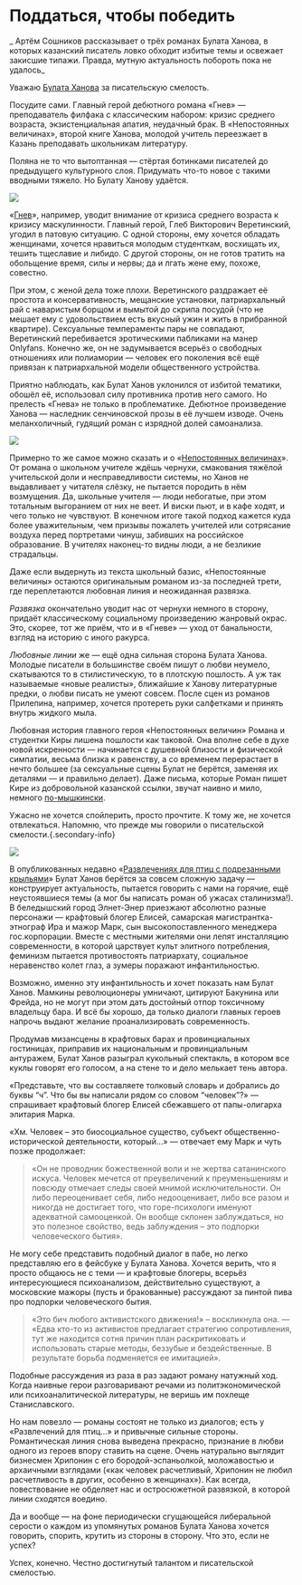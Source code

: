 
# Поддаться, чтобы победить

_ Артём Сошников рассказывает о трёх романах Булата Ханова, в которых казанский писатель ловко обходит избитые темы и освежает закисшие типажи. Правда, мутную актуальность побороть пока не удалось_

Уважаю [Булата Ханова][1] за писательскую смелость.

Посудите сами. Главный герой дебютного романа «Гнев» — преподаватель филфака с классическим набором: кризис среднего возраста, экзистенциальная апатия, неудачный брак. В «Непостоянных величинах», второй книге Ханова, молодой учитель переезжает в Казань преподавать школьникам литературу.

Поляна не то что вытоптанная — стёртая ботинками писателей до предыдущего культурного слоя. Придумать что-то новое с такими вводными тяжело. Но Булату Ханову удаётся.

![][image-1]

«[Гнев][2]», например, уводит внимание от кризиса среднего возраста к кризису маскулинности. Главный герой, Глеб Викторович Веретинский, угодил в патовую ситуацию. С одной стороны, ему хочется обладать женщинами, хочется нравиться молодым студенткам, восхищать их, тешить тщеславие и либидо. С другой стороны, он не готов тратить на обольщение время, силы и нервы; да и лгать жене ему, похоже, совестно.

При этом, с женой дела тоже плохи. Веретинского раздражает её простота и консервативность, мещанские установки, патриархальный рай с наваристым борщом и вымытой до скрипа посудой (что не мешает ему с удовольствием есть вкусный ужин и жить в прибранной квартире). Сексуальные темпераменты пары не совпадают, Веретинский перебивается эротическими пабликами на манер Onlyfans. Конечно же, он не задумывается всерьёз о свободных отношениях или полиамории — человек его поколения всё ещё привязан к патриархальной модели общественного устройства.

Приятно наблюдать, как Булат Ханов уклонился от избитой тематики, обошёл её, использовал силу противника против него самого. Но прелесть «Гнева» не только в проблематике. Дебютное произведение Ханова — наследник сенчиновской прозы в её лучшем изводе. Очень меланхоличный, гудящий роман с изрядной долей самоанализа.

![][image-2]

Примерно то же самое можно сказать и о «[Непостоянных величинах][3]». От романа о школьном учителе ждёшь чернухи, смакования тяжёлой учительской доли и несправедливости системы, но Ханов не выдавливает у читателя слёзку, не пытается породить в нём возмущения. Да, школьные учителя — люди небогатые, при этом тотальным выгоранием от них не веет. И виски пьют, и в кафе ходят, и чего только не чувствуют. В конечном итоге такой подход кажется куда более уважительным, чем призывы пожалеть учителей или сотрясание воздуха перед портретами чинуш, забивших на российское образование. В учителях наконец-то видны люди, а не безликие страдальцы.

Даже если выдернуть из текста школьный базис, «Непостоянные величины» остаются оригинальным романом из-за последней трети, где переплетаются любовная линия и неожиданная развязка. 

_Развязка_ окончательно уводит нас от чернухи немного в сторону, придаёт классическому социальному произведению жанровый окрас. Это, скорее, тот же приём, что и в «Гневе» — уход от банальности, взгляд на историю с иного ракурса.

_Любовные линии_ же — ещё одна сильная сторона Булата Ханова. Молодые писатели в большинстве своём пишут о любви неумело, скатываются то в стилистическую, то в плотскую пошлость. А уж так называемые «новые реалисты», ближайшие к Ханову литературные предки, о любви писать не умеют совсем. После сцен из романов Прилепина, например, хочется протереть руки салфетками и принять внутрь жидкого мыла.

Любовная история главного героя «Непостоянных величин» Романа и студентки Киры лишена пошлости как таковой. Она вполне себе в духе новой искренности — начинается с душевной близости и физической симпатии, весьма близка к равенству, а со временем перерастает в нечто большее (за сексуальные сцены Булат не берётся, заменяя их деталями — и правильно делает). Даже письма, которые Роман пишет Кире из добровольной казанской ссылки, звучат наивно и мило, немного [по-мышкински][4]. 

Ужасно не хочется спойлерить, просто прочтите. К тому же, не хочется отвлекаться. Напомню, что прежде мы говорили о писательской смелости.{.secondary-info}

![][image-3]

В опубликованных недавно «[Развлечениях для птиц с подрезанными крыльями][5]» Булат Ханов берётся за совсем сложную задачу — конструирует актуальность, пытается говорить с нами на горячие, ещё неустоявшиеся темы (а мог бы написать роман об ужасах сталинизма!). В беледышский город Элнет-Энер приезжают абсолютно разные персонажи — крафтовый блогер Елисей, самарская магистрантка-этнограф Ира и мажор Марк, сын высокопоставленного менеджера гос.корпорации. Вместе с местными жителями они лепят инсталляцию современности, в которой царствует культ элитного потребления, феминизм пытается противостоять патриархату, социальное неравенство колет глаз, а зумеры поражают инфантильностью.

Возможно, именно эту инфантильность и хочет показать нам Булат Ханов. Мамкины революционеры умничают, цитируют Бакунина или Фрейда, но не могут при этом дать достойный отпор токсичному владельцу бара. И всё бы хорошо, да только диалоги главных героев напрочь выдают желание проанализировать современность.

Продумав мизансцены в крафтовых барах и провинциальных гостиницах, приправив их национальным и провинциальным антуражем, Булат Ханов разыграл кукольный спектакль, в котором все куклы говорят его голосом, а на стене то и дело мелькает тень автора.

«Представьте, что вы составляете толковый словарь и добрались до буквы “ч”. Что бы вы написали рядом со словом “человек”?» — спрашивает крафтовый блогер Елисей сбежавшего от папы-олигарха элитария Марка.

«Хм. Человек – это биосоциальное существо, субъект общественно-исторической деятельности, который…» — отвечает ему Марк и чуть позже продолжает: 

> «Он не проводник божественной воли и не жертва сатанинского искуса. Человек мечется от преувеличений к преуменьшениям и повсюду отмечает следы своей мнимой исключительности. Он либо переоценивает себя, либо недооценивает, либо все разом и никогда не достигает того, что горе-психологи именуют адекватной самооценкой. Он вообще склонен заблуждаться, но это полезное свойство, ведь заблуждения – это подпорки человеческого бытия».

Не могу себе представить подобный диалог в пабе, но легко представляю его в фейсбуке у Булата Ханова. Хочется верить, что я просто общаюсь не с теми — и крафтовые блогеры, всерьёз интересующиеся психоанализом, действительно существуют, а московские мажоры (пусть и бракованные) рассуждают за пинтой пива про подпорки человеческого бытия. 

> «Это бич любого активистского движения!» – воскликнула она. — «Едва кто-то из активистов предлагает стратегию сопротивления, тут же находится сотня причин план раскритиковать и использовать старые методы, беззубые и бездейственные. В результате борьба подменяется ее имитацией».

Подобные рассуждения из раза в раз задают роману натужный ход. Когда наивные герои разговаривают речами из политэкономической или психоаналитической литературы, не веришь им похлеще Станиславского.

Но нам повезло — романы состоят не только из диалогов; есть у «Развлечений для птиц…» и привычные сильные стороны. Романтическая линия снова выведена прекрасно, признание в любви одного из героев впору ставить на сцене. Очень натурально выглядит бизнесмен Хрипонин с его бородой-эспаньолкой, моложавостью и архаичными взглядами («как человек расчетливый, Хрипонин не любил расчетливость в других, особенно в женщинах»). Как всегда, повествование не обделяет нас и остросюжетной развязкой, в которой линии сходятся воедино.

Да и вообще — на фоне периодически сгущающейся либеральной серости о каждом из упомянутых романов Булата Ханова хочется говорить, спорить, крутить из стороны в сторону. Что это, если не успех?

Успех, конечно. Честно достигнутый талантом и писательской смелостью.

[1]:	https://www.facebook.com/profile.php?id=100007180516684
[2]:	https://eksmo.ru/book/gnev-ITD947109/
[3]:	https://eksmo.ru/book/nepostoyannye-velichiny-ITD992766/
[4]:	https://chernotrop.reviews/how-dare-idiot
[5]:	https://eksmo.ru/book/razvlecheniya-dlya-ptits-s-podrezannymi-krylyami-ITD1107823/

[image-1]:	http://chernotrop.soshnikov.space/img/khanov-gnev-cover.jpg
[image-2]:	http://chernotrop.soshnikov.space/img/khanov-multable-cover.jpg
[image-3]:	http://chernotrop.soshnikov.space/img/khanov-birds-cover.jpg